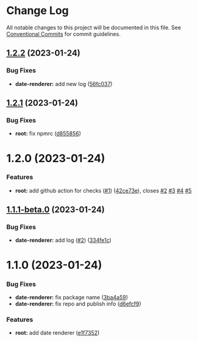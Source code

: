 # Change Log

All notable changes to this project will be documented in this file.
See [Conventional Commits](https://conventionalcommits.org) for commit guidelines.

## [1.2.2](https://github.com/harutyunhayrapetyanst/monorepo-cicd/compare/@harutyunhayrapetyanst/date-renderer@1.2.1...@harutyunhayrapetyanst/date-renderer@1.2.2) (2023-01-24)


### Bug Fixes

* **date-renderer:** add new log ([56fc037](https://github.com/harutyunhayrapetyanst/monorepo-cicd/commit/56fc0372584cab21e3284200d5bc94ae4e2646ec))





## [1.2.1](https://github.com/harutyunhayrapetyanst/monorepo-cicd/compare/@harutyunhayrapetyanst/date-renderer@1.2.0...@harutyunhayrapetyanst/date-renderer@1.2.1) (2023-01-24)


### Bug Fixes

* **root:** fix npmrc ([d855856](https://github.com/harutyunhayrapetyanst/monorepo-cicd/commit/d8558563e49be7d20d5b4bd22ea334614cb2b19a))





# 1.2.0 (2023-01-24)


### Features

* **root:** add github action for checks ([#1](https://github.com/harutyunhayrapetyanst/monorepo-cicd/issues/1)) ([42ce73e](https://github.com/harutyunhayrapetyanst/monorepo-cicd/commit/42ce73e2303d745eeca65c24094f63c8abf9e7ef)), closes [#2](https://github.com/harutyunhayrapetyanst/monorepo-cicd/issues/2) [#3](https://github.com/harutyunhayrapetyanst/monorepo-cicd/issues/3) [#4](https://github.com/harutyunhayrapetyanst/monorepo-cicd/issues/4) [#5](https://github.com/harutyunhayrapetyanst/monorepo-cicd/issues/5)





## [1.1.1-beta.0](https://github.com/harutyunhayrapetyanst/monorepo-cicd/compare/@harutyunhayrapetyanst/date-renderer@1.1.0...@harutyunhayrapetyanst/date-renderer@1.1.1-beta.0) (2023-01-24)


### Bug Fixes

* **date-renderer:** add log ([#2](https://github.com/harutyunhayrapetyanst/monorepo-cicd/issues/2)) ([334fe1c](https://github.com/harutyunhayrapetyanst/monorepo-cicd/commit/334fe1cdb808d2bc8ebfaac760971543e3d441fb))





# 1.1.0 (2023-01-24)


### Bug Fixes

* **date-renderer:** fix package name ([3ba4a59](https://github.com/harutyunhayrapetyanst/monorepo-cicd/commit/3ba4a59bc9e206e82dd3d5eb34b8250232d67113))
* **date-renderer:** fix repo and publish info ([d6efcf9](https://github.com/harutyunhayrapetyanst/monorepo-cicd/commit/d6efcf9fba4a748fd745fa50fe196e14f13328f6))


### Features

* **root:** add date renderer ([e1f7352](https://github.com/harutyunhayrapetyanst/monorepo-cicd/commit/e1f7352283d0562810ee2bcd43f75355855055a3))
